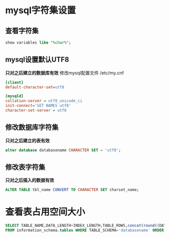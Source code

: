 # mysql字符集设置
## 查看字符集
```SQL
show variables like "%char%";
```
## mysql设置默认UTF8
**只对之后建立的数据库有效**
修改mysql配置文件 /etc/my.cnf
```ini
[client]
default-character-set=utf8

[mysqld]
collation-server = utf8_unicode_ci
init-connect='SET NAMES utf8'
character-set-server = utf8
```

## 修改数据库字符集
**只对之后建立的表有效**
```SQL
alter database databasename CHARACTER SET = 'utf8';
```

## 修改表字符集
**只对之后插入的数据有效**
```SQL
ALTER TABLE tbl_name CONVERT TO CHARACTER SET charset_name;
```

# 查看表占用空间大小
```SQL
SELECT TABLE_NAME,DATA_LENGTH+INDEX_LENGTH,TABLE_ROWS,concat(round((DATA_LENGTH+INDEX_LENGTH)/1024/1024,2), 'MB') as data
FROM information_schema.tables WHERE TABLE_SCHEMA='databasename' ORDER BY DATA_LENGTH+INDEX_LENGTH desc;
```